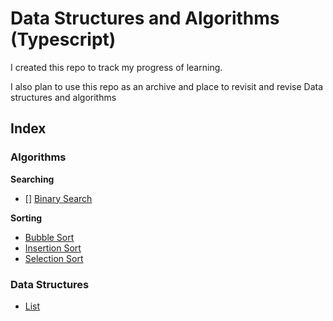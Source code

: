 # Data Structures and Algorithms (Typescript)

I created this repo to track my progress of learning.

I also plan to use this repo as an archive and place to revisit and revise Data structures and algorithms

## Index

### Algorithms

**Searching**

- [] [Binary Search]()

**Sorting**

- [Bubble Sort](https://github.com/Moniet/data-structures-algorithms/tree/main/src/algorithms/bubble-sort)
- [Insertion Sort](https://github.com/Moniet/data-structures-algorithms/tree/main/src/algorithms/insertion-sort)
- [Selection Sort](https://github.com/Moniet/data-structures-algorithms/tree/main/src/algorithms/selection-sort)

### Data Structures

- [List](https://github.com/Moniet/data-structures-algorithms/tree/main/src/data-structures/list)
